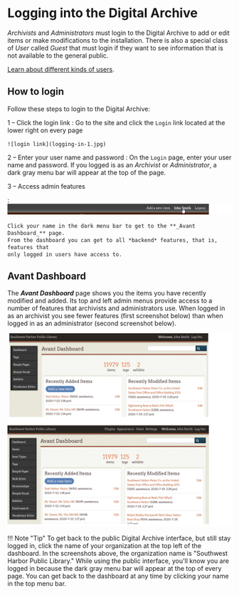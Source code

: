 # Logging into the Digital Archive

*Archivists* and *Administrators* must login to the Digital Archive to add or edit
items or make modifications to the installation. There is also a special class of
*User* called *Guest* that must login if they want to see information that is not
available to the general public.

[Learn about different kinds of users](/administrator/add-new-user/#kinds-of-users).

## How to login

Follow these steps to login to the Digital Archive:

1 &ndash; Click the login link
:   Go to the site and click the `Login` link located at the lower right on every page

    ![login link](logging-in-1.jpg)

2 &ndash; Enter your user name and password
:   On the `Login` page, enter your user name and password. If you logged is as an *Archivist* or
    *Administrator*, a dark gray menu bar will appear at the top of the page.


3 &ndash; Access admin features 

:   ![login link](logging-in-2.jpg)    

    Click your name in the dark menu bar to get to the **_Avant Dashboard_** page.
    From the dashboard you can get to all *backend* features, that is, features that
    only logged in users have access to.

## Avant Dashboard

The **_Avant Dashboard_** page shows you the items you have recently modified and added.
Its top and left admin menus provide access to a number of features that archivists and
administrators use. When logged in as an archivist you see fewer features
(first screenshot below) than when logged in as an administrator (second screenshot below).

![login link](logging-in-5.jpg)

!!! Note "Tip"
    To get back to the public Digital Archive interface, but still stay logged in,
    click the name of your organization at the top left of the dashboard. In the
    screenshots above, the organization name is "Southwest Harbor Public Library."
    While using the public interface, you'll know you are logged in because the dark
    gray menu bar will appear at the top of every page. You can get back to the
    dashboard at any time by clicking your name in the top menu bar.
